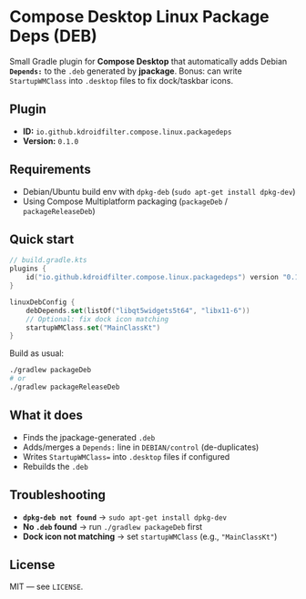 # Compose Desktop Linux Package Deps (DEB)

Small Gradle plugin for **Compose Desktop** that automatically adds Debian **`Depends:`** to the `.deb` generated by **jpackage**.
Bonus: can write `StartupWMClass` into `.desktop` files to fix dock/taskbar icons.

## Plugin

* **ID:** `io.github.kdroidfilter.compose.linux.packagedeps`
* **Version:** `0.1.0`

## Requirements

* Debian/Ubuntu build env with `dpkg-deb` (`sudo apt-get install dpkg-dev`)
* Using Compose Multiplatform packaging (`packageDeb` / `packageReleaseDeb`)

## Quick start

```kotlin
// build.gradle.kts
plugins {
    id("io.github.kdroidfilter.compose.linux.packagedeps") version "0.1.0"
}

linuxDebConfig {
    debDepends.set(listOf("libqt5widgets5t64", "libx11-6"))
    // Optional: fix dock icon matching
    startupWMClass.set("MainClassKt")
}
```

Build as usual:

```bash
./gradlew packageDeb
# or
./gradlew packageReleaseDeb
```

## What it does

* Finds the jpackage-generated `.deb`
* Adds/merges a `Depends:` line in `DEBIAN/control` (de-duplicates)
* Writes `StartupWMClass=` into `.desktop` files if configured
* Rebuilds the `.deb`

## Troubleshooting

* **`dpkg-deb not found`** → `sudo apt-get install dpkg-dev`
* **No `.deb` found** → run `./gradlew packageDeb` first
* **Dock icon not matching** → set `startupWMClass` (e.g., `"MainClassKt"`)

## License

MIT — see `LICENSE`.
